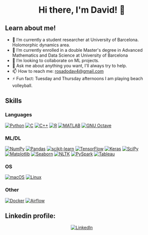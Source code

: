 <h1 align="center">Hi there, I'm David! 👋


## Learn about me!

- 🔭 I’m currently a student researcher at University of Barcelona. Holomorphic dynamics area.
- 🌱 I’m currently enrolled in a double Master's degree in Advanced Mathematics and  Data Science at University of Barcelona
- 👯 I’m looking to collaborate on ML projects.
- 💬 Ask me about anything you want, I'll always try to help.
- 📫 How to reach me: rosadodav4@gmail.com
- ⚡ Fun fact: Tuesday and Thursday afternoons I am playing beach volleyball.

## Skills

### Languages
[![Python](https://img.shields.io/badge/Python-3776AB?style=for-the-badge&logo=python&logoColor=white)](https://www.python.org/)
[![C](https://img.shields.io/badge/C-00599C?style=for-the-badge&logo=c&logoColor=white)](https://en.wikipedia.org/wiki/C_(programming_language))
[![C++](https://img.shields.io/badge/C%2B%2B-00599C?style=for-the-badge&logo=c%2B%2B&logoColor=white)](https://en.wikipedia.org/wiki/C%2B%2B)
[![R](https://img.shields.io/badge/R-276DC3?style=for-the-badge&logo=r&logoColor=white)](https://www.r-project.org/)
[![MATLAB](https://img.shields.io/badge/MATLAB-0076A8?style=for-the-badge&logo=matlab&logoColor=white)](https://www.mathworks.com/products/matlab.html)
[![GNU Octave](https://img.shields.io/badge/GNU%20Octave-0790C0?style=for-the-badge&logo=gnu-octave&logoColor=white)](https://www.gnu.org/software/octave/)




### ML/DL
[![NumPy](https://img.shields.io/badge/NumPy-013243?style=for-the-badge&logo=numpy&logoColor=white)](https://numpy.org/)
[![Pandas](https://img.shields.io/badge/Pandas-150458?style=for-the-badge&logo=pandas&logoColor=white)](https://pandas.pydata.org/)
[![scikit-learn](https://img.shields.io/badge/scikit--learn-F7931E?style=for-the-badge&logo=scikit-learn&logoColor=white)](https://scikit-learn.org/)
[![TensorFlow](https://img.shields.io/badge/TensorFlow-FF6F00?style=for-the-badge&logo=tensorflow&logoColor=white)](https://www.tensorflow.org/)
[![Keras](https://img.shields.io/badge/Keras-D00000?style=for-the-badge&logo=keras&logoColor=white)](https://keras.io/)
[![SciPy](https://img.shields.io/badge/SciPy-8CAAE6?style=for-the-badge&logo=scipy&logoColor=white)](https://www.scipy.org/)
[![Matplotlib](https://img.shields.io/badge/Matplotlib-EE4C2C?style=for-the-badge&logo=matplotlib&logoColor=white)](https://matplotlib.org/)
[![Seaborn](https://img.shields.io/badge/Seaborn-3776AB?style=for-the-badge&logo=seaborn&logoColor=white)](https://seaborn.pydata.org/)
[![NLTK](https://img.shields.io/badge/NLTK-41A48D?style=for-the-badge&logo=nltk&logoColor=white)](https://www.nltk.org/)
[![PySpark](https://img.shields.io/badge/PySpark-E25A1C?style=for-the-badge&logo=apache-spark&logoColor=white)](https://spark.apache.org/)
[![Tableau](https://img.shields.io/badge/Tableau-E97627?style=for-the-badge&logo=tableau&logoColor=white)](https://www.tableau.com/)



### OS
[![macOS](https://img.shields.io/badge/macOS-000000?style=for-the-badge&logo=apple&logoColor=white)](https://www.apple.com/macos/)
[![Linux](https://img.shields.io/badge/Linux-FCC624?style=for-the-badge&logo=linux&logoColor=black)](https://www.linux.org/)


### Other
[![Docker](https://img.shields.io/badge/Docker-2496ED?style=for-the-badge&logo=docker&logoColor=white)](https://www.docker.com/)
[![Airflow](https://img.shields.io/badge/Airflow-017CEE?style=for-the-badge&logo=apache-airflow&logoColor=white)](https://airflow.apache.org/)




## Linkedin profile:

<p align="center">
    <a href="https://www.linkedin.com/in/davidrosadorodriguez/">
  <a href="https://www.linkedin.com/in/davidrosadorodriguez/"><img src="https://img.shields.io/badge/LinkedIn-David-blue?style=flat-square&logo=linkedin" alt="LinkedIn" href="https://www.linkedin.com/in/davidrosadorodriguez/"></a>
  </br>
</p>
